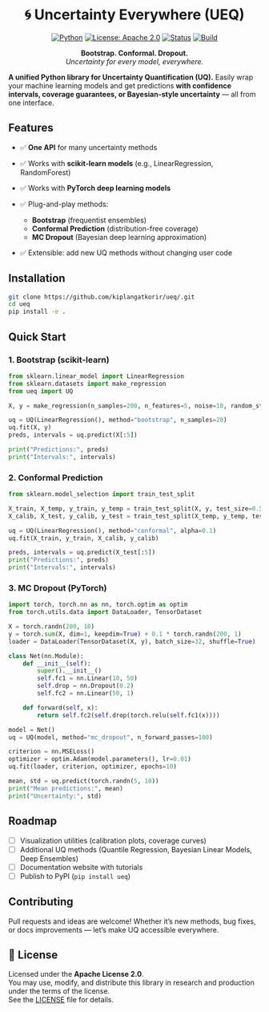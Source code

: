 <div align="center">

# 🌀 Uncertainty Everywhere (UEQ)

[![Python](https://img.shields.io/badge/python-3.8%2B-blue)]()
[![License: Apache 2.0](https://img.shields.io/badge/License-MIT-green.svg)]()
[![Status](https://img.shields.io/badge/status-MVP-orange)]()
[![Build](https://img.shields.io/badge/build-passing-brightgreen)]()

**Bootstrap. Conformal. Dropout.**  
_Uncertainty for every model, everywhere._

</div>


**A unified Python library for Uncertainty Quantification (UQ).**
Easily wrap your machine learning models and get predictions **with confidence intervals, coverage guarantees, or Bayesian-style uncertainty** — all from one interface.

##  Features

* ✅ **One API** for many uncertainty methods
* ✅ Works with **scikit-learn models** (e.g., LinearRegression, RandomForest)
* ✅ Works with **PyTorch deep learning models**
* ✅ Plug-and-play methods:

  * **Bootstrap** (frequentist ensembles)
  * **Conformal Prediction** (distribution-free coverage)
  * **MC Dropout** (Bayesian deep learning approximation)
* ✅ Extensible: add new UQ methods without changing user code

##  Installation

```bash
git clone https://github.com/kiplangatkorir/ueq/.git
cd ueq
pip install -e .
```

##  Quick Start

### 1. Bootstrap (scikit-learn)

```python
from sklearn.linear_model import LinearRegression
from sklearn.datasets import make_regression
from ueq import UQ

X, y = make_regression(n_samples=200, n_features=5, noise=10, random_state=42)

uq = UQ(LinearRegression(), method="bootstrap", n_samples=20)
uq.fit(X, y)
preds, intervals = uq.predict(X[:5])

print("Predictions:", preds)
print("Intervals:", intervals)
```

### 2. Conformal Prediction

```python
from sklearn.model_selection import train_test_split

X_train, X_temp, y_train, y_temp = train_test_split(X, y, test_size=0.5, random_state=42)
X_calib, X_test, y_calib, y_test = train_test_split(X_temp, y_temp, test_size=0.5, random_state=42)

uq = UQ(LinearRegression(), method="conformal", alpha=0.1)
uq.fit(X_train, y_train, X_calib, y_calib)

preds, intervals = uq.predict(X_test[:5])
print("Predictions:", preds)
print("Intervals:", intervals)
```
### 3. MC Dropout (PyTorch)

```python
import torch, torch.nn as nn, torch.optim as optim
from torch.utils.data import DataLoader, TensorDataset

X = torch.randn(200, 10)
y = torch.sum(X, dim=1, keepdim=True) + 0.1 * torch.randn(200, 1)
loader = DataLoader(TensorDataset(X, y), batch_size=32, shuffle=True)

class Net(nn.Module):
    def __init__(self):
        super().__init__()
        self.fc1 = nn.Linear(10, 50)
        self.drop = nn.Dropout(0.2)
        self.fc2 = nn.Linear(50, 1)

    def forward(self, x):
        return self.fc2(self.drop(torch.relu(self.fc1(x))))

model = Net()
uq = UQ(model, method="mc_dropout", n_forward_passes=100)

criterion = nn.MSELoss()
optimizer = optim.Adam(model.parameters(), lr=0.01)
uq.fit(loader, criterion, optimizer, epochs=10)

mean, std = uq.predict(torch.randn(5, 10))
print("Mean predictions:", mean)
print("Uncertainty:", std)
```

## Roadmap

* [ ] Visualization utilities (calibration plots, coverage curves)
* [ ] Additional UQ methods (Quantile Regression, Bayesian Linear Models, Deep Ensembles)
* [ ] Documentation website with tutorials
* [ ] Publish to PyPI (`pip install ueq`)

## Contributing

Pull requests and ideas are welcome!
Whether it’s new methods, bug fixes, or docs improvements — let’s make UQ accessible everywhere.

## 📜 License
Licensed under the **Apache License 2.0**.  
You may use, modify, and distribute this library in research and production under the terms of the license.  
See the [LICENSE](LICENSE) file for details.

